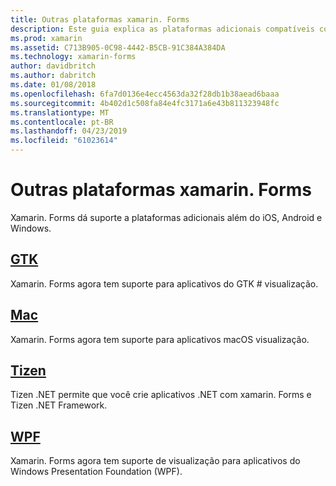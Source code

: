 ```yaml
---
title: Outras plataformas xamarin. Forms
description: Este guia explica as plataformas adicionais compatíveis com o xamarin. Forms.
ms.prod: xamarin
ms.assetid: C713B905-0C98-4442-B5CB-91C384A384DA
ms.technology: xamarin-forms
author: davidbritch
ms.author: dabritch
ms.date: 01/08/2018
ms.openlocfilehash: 6fa7d0136e4ecc4563da32f28db1b38aead6baaa
ms.sourcegitcommit: 4b402d1c508fa84e4fc3171a6e43b811323948fc
ms.translationtype: MT
ms.contentlocale: pt-BR
ms.lasthandoff: 04/23/2019
ms.locfileid: "61023614"
---
```

# <a name="xamarinforms-other-platforms"></a>Outras plataformas xamarin. Forms

Xamarin. Forms dá suporte a plataformas adicionais além do iOS, Android e Windows.

## <a name="gtkgtkmd"></a>[GTK](gtk.md)

Xamarin. Forms agora tem suporte para aplicativos do GTK # visualização.

## <a name="macmacmd"></a>[Mac](mac.md)

Xamarin. Forms agora tem suporte para aplicativos macOS visualização.

## <a name="tizentizenmd"></a>[Tizen](tizen.md)

Tizen .NET permite que você crie aplicativos .NET com xamarin. Forms e Tizen .NET Framework.

## <a name="wpfwpfmd"></a>[WPF](wpf.md)

Xamarin. Forms agora tem suporte de visualização para aplicativos do Windows Presentation Foundation (WPF).
